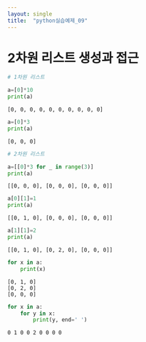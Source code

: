 ```yaml
---
layout: single
title:  "python실습예제_09"
---
```


#  2차원 리스트 생성과 접근


```python
# 1차원 리스트
```


```python
a=[0]*10
print(a)
```

    [0, 0, 0, 0, 0, 0, 0, 0, 0, 0]
    


```python
a=[0]*3
print(a)
```

    [0, 0, 0]
    


```python
# 2차원 리스트
```


```python
a=[[0]*3 for _ in range(3)]
print(a)
```

    [[0, 0, 0], [0, 0, 0], [0, 0, 0]]
    


```python
a[0][1]=1
print(a)
```

    [[0, 1, 0], [0, 0, 0], [0, 0, 0]]
    


```python
a[1][1]=2
print(a)
```

    [[0, 1, 0], [0, 2, 0], [0, 0, 0]]
    


```python
for x in a:
    print(x)
```

    [0, 1, 0]
    [0, 2, 0]
    [0, 0, 0]
    


```python
for x in a:
    for y in x:
        print(y, end=' ')
```

    0 1 0 0 2 0 0 0 0 
